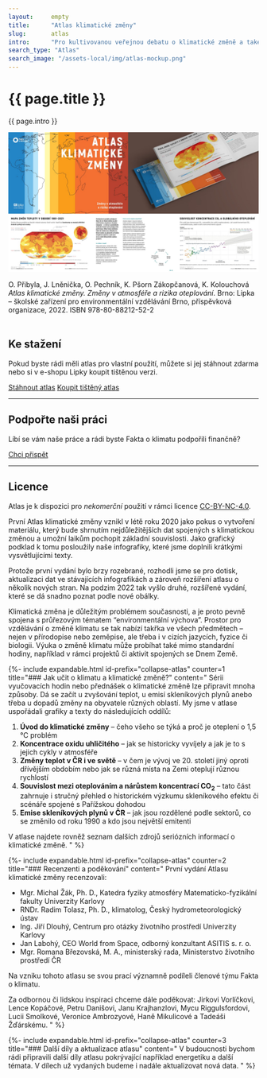 ```yaml
---
layout:     empty
title:      "Atlas klimatické změny"
slug:       atlas
intro:      "Pro kultivovanou veřejnou debatu o klimatické změně a také o transformaci, která s ní souvisí, jsou nezbytná dobrá a především srozumitelně vysvětlená data. Proto v této publikaci nabízíme jednoduché grafy a mapy, které je snadné si zapamatovat. A současně je doplňujeme komentářem, aby je čtenáři dokázali vidět v širších souvislostech."
search_type: "Atlas"
search_image: "/assets-local/img/atlas-mockup.png"
---
```


<div class="section"><div class="container">
<div class="row" markdown="on">
    <div class="col-md-12 col-lg-9">
        <h1>{{ page.title }}</h1>
        <p class="lead">{{ page.intro }}</p>
        <img src="/assets-local/img/atlas-preview.jpg" class="img-fluid mb-1" alt="Alas klimatické změny">
        <p>O. Přibyla, J. Lněnička, O. Pechník, K. Pšorn Zákopčanová, K. Kolouchová <em>Atlas klimatické změny. Změny v atmosféře a rizika oteplování</em>. Brno: Lipka – školské zařízení pro environmentální vzdělávání Brno, příspěvková organizace, 2022. ISBN 978-80-88212-52-2</p>
    </div>
    <div class="col-md-12 col-lg-3" style="margin-top: 3rem;">
        <h2>Ke stažení</h2>
        <p>Pokud byste rádi měli atlas pro vlastní použití, můžete si jej stáhnout zdarma nebo si v e-shopu Lipky koupit tištěnou verzi.</p>
        <a href="/assets-local/files/atlas-klimaticke-zmeny.pdf" target="_blank" class="btn btn-primary"><i class="fas fa-fw fa-file-download"></i> Stáhnout atlas</a>
        <a href="https://www.lipka.cz/e-shop" class="btn btn-secondary"><i class="fas fa-fw fa-atlas"></i> Koupit tištěný atlas</a>
        <hr />
        <h2>Podpořte naši práci</h2>
        <p>Líbí se vám naše práce a rádi byste Fakta o klimatu podpořili finančně?</p>
        <a href="{{ site.fundraising }}" class="btn btn-primary"><i class="fas fa-fw fa-heart"></i> Chci přispět</a>
        <hr />
        <h2>Licence</h2>
        <p>Atlas je k dispozici pro <em>nekomerční</em> použití v rámci licence <a href="https://creativecommons.org/licenses/by-nc/4.0/deed.cs" title="Uveďte původ-Neužívejte komerčně 4.0 Mezinárodní" rel="license">CC-BY-NC-4.0</a>.</p>
    </div>
</div>
</div></div>

<div class="section"><div class="container" markdown="1">

První Atlas klimatické změny vznikl v létě roku 2020 jako pokus o vytvoření materiálu, který bude shrnutím nejdůležitějších dat spojených s klimatickou změnou a umožní laikům pochopit základní souvislosti. Jako grafický podklad k tomu posloužily naše infografiky, které jsme doplnili krátkými vysvětlujícími texty. 
    
Protože první vydání bylo brzy rozebrané, rozhodli jsme se pro dotisk, aktualizaci dat ve stávajících infografikách a zároveň rozšíření atlasu o několik nových stran. Na podzim 2022 tak vyšlo druhé, rozšířené vydání, které se dá snadno poznat podle nové obálky.  

Klimatická změna je důležitým problémem současnosti, a je proto pevně spojena s průřezovým tématem “environmentální výchova”. Prostor pro vzdělávání o změně klimatu se tak nabízí takřka ve všech předmětech – nejen v přírodopise nebo zeměpise, ale třeba i v cizích jazycích, fyzice či biologii. Výuka o změně klimatu může probíhat také mimo standardní hodiny, například v rámci projektů či aktivit spojených se Dnem Země.

{%- include expandable.html id-prefix="collapse-atlas" counter=1 title="### Jak učit o klimatu a klimatické změně?"
content="
Sérii vyučovacích hodin nebo přednášek o klimatické změně lze připravit mnoha způsoby. Dá se začít u zvyšování teplot, u emisí skleníkových plynů anebo třeba u dopadů změny na obyvatele různých oblastí. My jsme v atlase uspořádali grafiky a texty do následujících oddílů:

1. **Úvod do klimatické změny** – čeho všeho se týká a proč je oteplení o 1,5 °C problém
2. **Koncentrace oxidu uhličitého** – jak se historicky vyvíjely a jak je to s jejich cykly v atmosféře
3. **Změny teplot v ČR i ve světě** – v čem je vývoj ve 20. století jiný oproti dřívějším obdobím nebo jak se různá místa na Zemi oteplují různou rychlostí
4. **Souvislost mezi oteplováním a nárůstem koncentrací CO<sub>2</sub>** – tato část zahrnuje i stručný přehled o historickém výzkumu skleníkového efektu či scénáře spojené s Pařížskou dohodou 
5. **Emise skleníkových plynů v ČR** – jak jsou rozdělené podle sektorů, co se změnilo od roku 1990 a kdo jsou největší emitenti

V atlase najdete rovněž seznam dalších zdrojů seriózních informací o klimatické změně.
" %}

{%- include expandable.html id-prefix="collapse-atlas" counter=2 title="### Recenzenti a poděkování"
content="
První vydání Atlasu klimatické změny recenzovali:

* Mgr. Michal Žák, Ph. D., Katedra fyziky atmosféry Matematicko-fyzikální fakulty Univerzity Karlovy
* RNDr. Radim Tolasz, Ph. D., klimatolog, Český hydrometeorologický ústav
* Ing. Jiří Dlouhý, Centrum pro otázky životního prostředí Univerzity Karlovy
* Jan Labohý, CEO World from Space, odborný konzultant ASITIS s. r. o.
* Mgr. Romana Březovská, M. A., ministerský rada, Ministerstvo životního prostředí ČR

Na vzniku tohoto atlasu se svou prací významně podíleli členové týmu Fakta o klimatu.

Za odbornou či lidskou inspiraci chceme dále poděkovat: Jirkovi Vorlíčkovi, Lence Kopáčové, Petru Danišovi, Janu Krajhanzlovi, Mycu Riggulsfordovi, Lucii Smolkové, Veronice Ambrozyové, Haně Mikulicové a Tadeáši Žďárskému.
" %}

{%- include expandable.html id-prefix="collapse-atlas" counter=3 title="### Další díly a aktualizace atlasu"
content="
V budoucnosti bychom rádi připravili další díly atlasu pokrývající například energetiku a další témata. V dílech už vydaných budeme i nadále aktualizovat nová data.
" %}

</div></div>
